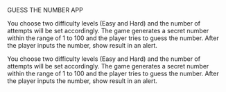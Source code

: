 GUESS THE NUMBER APP

You choose two difficulty levels (Easy and Hard) and the number of attempts will be set accordingly. The game generates a secret number within the range of 1 to 100 and the player tries to guess the number. After the player inputs the number, show result in an alert. 


You choose two difficulty levels (Easy and Hard) and the number of attempts will be set accordingly. The game generates a secret number within the range of 1 to 100 and the player tries to guess the number. After the player inputs the number, show result in an alert.
